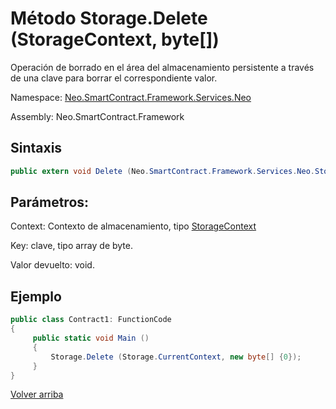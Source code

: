 # Método Storage.Delete (StorageContext, byte[])

Operación de borrado en el área del almacenamiento persistente a través de una clave para borrar el correspondiente valor.

Namespace: [Neo.SmartContract.Framework.Services.Neo](../../neo.md)

Assembly: Neo.SmartContract.Framework

## Sintaxis

```c#
public extern void Delete (Neo.SmartContract.Framework.Services.Neo.StorageContext context, byte[] key)
```

## Parámetros:

Context: Contexto de almacenamiento, tipo [StorageContext](../StorageContex.md)

Key: clave, tipo array de byte.

Valor devuelto: void.

## Ejemplo

```c#
public class Contract1: FunctionCode
{
     public static void Main ()
     {
         Storage.Delete (Storage.CurrentContext, new byte[] {0});
     }
}
```



[Volver arriba](../Storage.md)
